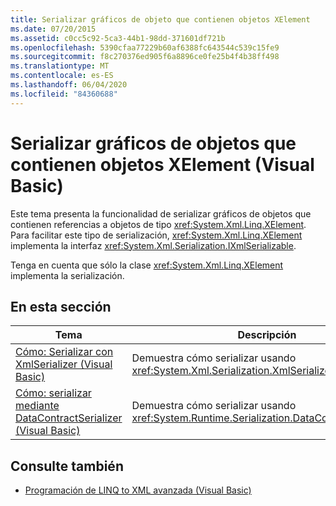 ```yaml
---
title: Serializar gráficos de objeto que contienen objetos XElement
ms.date: 07/20/2015
ms.assetid: c0cc5c92-5ca3-44b1-98dd-371601df721b
ms.openlocfilehash: 5390cfaa77229b60af6388fc643544c539c15fe9
ms.sourcegitcommit: f8c270376ed905f6a8896ce0fe25b4f4b38ff498
ms.translationtype: MT
ms.contentlocale: es-ES
ms.lasthandoff: 06/04/2020
ms.locfileid: "84360688"
---
```

# <a name="serializing-object-graphs-that-contain-xelement-objects-visual-basic"></a>Serializar gráficos de objetos que contienen objetos XElement (Visual Basic)
Este tema presenta la funcionalidad de serializar gráficos de objetos que contienen referencias a objetos de tipo <xref:System.Xml.Linq.XElement>. Para facilitar este tipo de serialización, <xref:System.Xml.Linq.XElement> implementa la interfaz <xref:System.Xml.Serialization.IXmlSerializable>.  
  
 Tenga en cuenta que sólo la clase <xref:System.Xml.Linq.XElement> implementa la serialización.  
  
## <a name="in-this-section"></a>En esta sección  
  
|Tema|Descripción|  
|-----------|-----------------|  
|[Cómo: Serializar con XmlSerializer (Visual Basic)](how-to-serialize-using-xmlserializer.md)|Demuestra cómo serializar usando <xref:System.Xml.Serialization.XmlSerializer>.|  
|[Cómo: serializar mediante DataContractSerializer (Visual Basic)](how-to-serialize-using-datacontractserializer.md)|Demuestra cómo serializar usando <xref:System.Runtime.Serialization.DataContractSerializer>.|  
  
## <a name="see-also"></a>Consulte también

- [Programación de LINQ to XML avanzada (Visual Basic)](advanced-linq-to-xml-programming.md)
